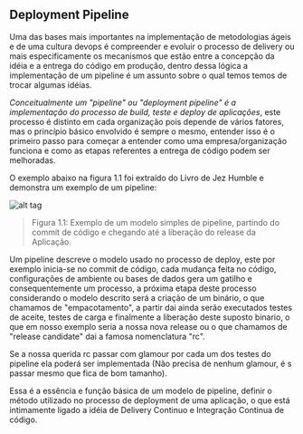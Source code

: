 ## Deployment Pipeline

Uma das bases mais importantes na implementação de metodologias ágeis e de uma cultura devops é compreender e evoluir o processo de delivery ou mais especificamente os mecanismos que estão entre a concepção da idéia e a entrega do código em produção, dentro dessa lógica a implementação de um pipeline é um assunto sobre o qual temos temos de trocar algumas idéias.

*Conceitualmente um "pipeline" ou "deployment pipeline" é a implementação do processo de build, teste e deploy de aplicações*, este processo é distinto em cada organização pois depende de vários fatores, mas o princípio básico envolvido é sempre o mesmo, entender isso é o primeiro passo para começar a entender como uma empresa/organização funciona e como as etapas referentes a entrega de código podem ser melhoradas.

O exemplo abaixo na figura 1.1 foi extraído do Livro de Jez Humble e demonstra um exemplo de um pipeline:

![alt tag](https://github.com/fiapsecdevops/classroom/raw/master/content/images/1.1-pipeline.png)

> Figura 1.1: Exemplo de um modelo simples de pipeline, partindo do commit de código e chegando até a liberação do release da Aplicação.

Um pipeline descreve o modelo usado no processo de deploy, este por exemplo inicia-se no commit de código, cada mudança feita no código, configurações de ambiente ou bases de dados gera um gatilho e consequentemente um processo, a próxima etapa deste processo considerando o modelo descrito será a criação de um binário, o que chamamos de "empacotamento", a partir dai ainda serão executados testes de aceite, testes de carga e finalmente a liberação deste suposto binario, o que em nosso exemplo seria a nossa nova release ou o que chamamos de "release candidate" dai a famosa nomenclatura "rc". 

Se a nossa querida rc passar com glamour por cada um dos testes do pipeline ela poderá ser implementada (Não precisa de nenhum glamour, é s passar mesmo que fica de bom tamanho).

Essa é a essência e função básica de um modelo de pipeline, definir o método utilizado no processo de deployment de uma aplicação, o que está intimamente ligado a idéia de Delivery Continuo  e Integração Continua de código.

